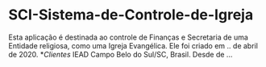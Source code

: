 # SCI-Sistema-de-Controle-de-Igreja
Esta aplicação é destinada ao controle de Finanças e Secretaria de uma Entidade religiosa, como uma Igreja Evangélica.
Ele foi criado em  .. de abril de 2020.
**Clientes*
IEAD Campo Belo do Sul/SC, Brasil. Desde de ...
